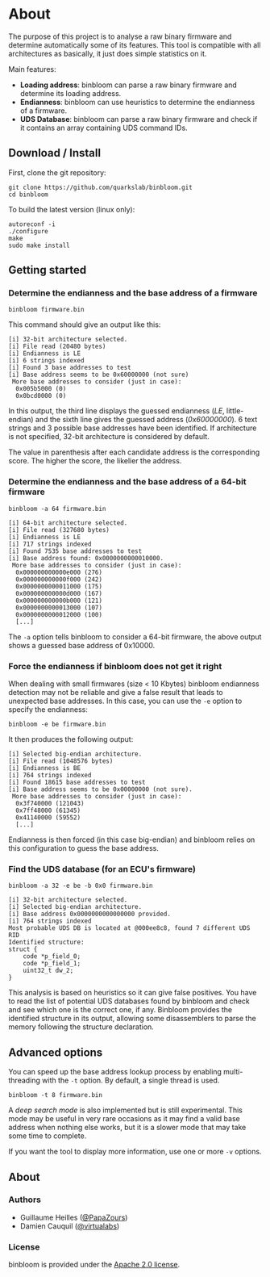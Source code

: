 # About

The purpose of this project is to analyse a raw binary firmware and determine automatically some of its features.
This tool is compatible with all architectures as basically, it just does simple statistics on it.

Main features:

  * **Loading address**: binbloom can parse a raw binary firmware and determine its loading address.
  * **Endianness**: binbloom can use heuristics to determine the endianness of a firmware.
  * **UDS Database**: binbloom can parse a raw binary firmware and check if it contains an array containing UDS command IDs.


## Download / Install

First, clone the git repository:

```console
git clone https://github.com/quarkslab/binbloom.git
cd binbloom
```

To build the latest version (linux only):

```console
autoreconf -i
./configure
make
sudo make install
```

## Getting started

### Determine the endianness and the base address of a firmware

```console
binbloom firmware.bin
```

This command should give an output like this:

```console
[i] 32-bit architecture selected.
[i] File read (20480 bytes)
[i] Endianness is LE                                
[i] 6 strings indexed                                    
[i] Found 3 base addresses to test                    
[i] Base address seems to be 0x60000000 (not sure)
 More base addresses to consider (just in case):
  0x005b5000 (0)
  0x0bcd0000 (0)
```

In this output, the third line displays the guessed endianness (*LE*, little-endian) and the sixth line gives the guessed
address (*0x60000000*). 6 text strings and 3 possible base addresses have been identified. If architecture is not specified,
32-bit architecture is considered by default.

The value in parenthesis after each candidate address is the corresponding score. The higher the score, the likelier
the address.

### Determine the endianness and the base address of a 64-bit firmware

```console
binbloom -a 64 firmware.bin
```

```console
[i] 64-bit architecture selected.
[i] File read (327680 bytes)
[i] Endianness is LE                                
[i] 717 strings indexed                                  
[i] Found 7535 base addresses to test                 
[i] Base address found: 0x0000000000010000.                          
 More base addresses to consider (just in case):
  0x000000000000e000 (276)
  0x000000000000f000 (242)
  0x0000000000011000 (175)
  0x000000000000d000 (167)
  0x000000000000b000 (121)
  0x0000000000013000 (107)
  0x0000000000012000 (100)
  [...]
```

The `-a` option tells binbloom to consider a 64-bit firmware, the above output shows a guessed base address of 0x10000.

### Force the endianness if binbloom does not get it right

When dealing with small firmwares (size < 10 Kbytes) binbloom endianness detection may not be reliable and give a false
result that leads to unexpected base addresses. In this case, you can use the `-e` option to specify the endianness:

```console
binbloom -e be firmware.bin
```

It then produces the following output:

```console
[i] Selected big-endian architecture.
[i] File read (1048576 bytes)
[i] Endianness is BE
[i] 764 strings indexed                                  
[i] Found 18615 base addresses to test                
[i] Base address seems to be 0x00000000 (not sure).
 More base addresses to consider (just in case):
  0x3f740000 (121043)
  0x7ff48000 (61345)
  0x41140000 (59552)
  [...]
```

Endianness is then forced (in this case big-endian) and binbloom relies on this configuration to guess the base address.


### Find the UDS database (for an ECU's firmware)

```console
binbloom -a 32 -e be -b 0x0 firmware.bin
```

```console
[i] 32-bit architecture selected.
[i] Selected big-endian architecture.
[i] Base address 0x0000000000000000 provided.
[i] 764 strings indexed                                  
Most probable UDS DB is located at @000ee8c8, found 7 different UDS RID
Identified structure:
struct {
	code *p_field_0;
	code *p_field_1;
	uint32_t dw_2;
}
```

This analysis is based on heuristics so it can give false positives. You have to read the list of potential UDS databases found by binbloom and check and see which one is the correct one, if any. Binbloom provides the identified structure in its output, allowing some disassemblers
to parse the memory following the structure declaration.

## Advanced options

You can speed up the base address lookup process by enabling multi-threading with the `-t` option. By default, a single thread is used.

```console
binbloom -t 8 firmware.bin
```

A *deep search mode* is also implemented but is still experimental. This mode may be useful in very rare occasions as it may
find a valid base address when nothing else works, but it is a slower mode that may take some time to complete.

If you want the tool to display more information, use one or more `-v` options.

## About

### Authors

* Guillaume Heilles ([@PapaZours](https://twitter.com/PapaZours))
* Damien Cauquil ([@virtualabs](https://twitter.com/virtualabs))

### License

binbloom is provided under the [Apache 2.0 license](https://github.com/quarkslab/binbloom/blob/master/LICENSE).

